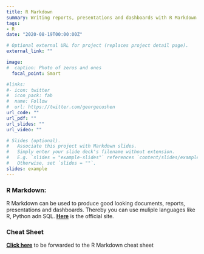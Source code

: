 ```yaml
---
title: R Markdown
summary: Writing reports, presentations and dashboards with R Markdown
tags:
- R
date: "2020-08-19T00:00:00Z"

# Optional external URL for project (replaces project detail page).
external_link: ""

image:
#  caption: Photo of zeros and ones
  focal_point: Smart

#links:
#- icon: twitter
#  icon_pack: fab
#  name: Follow
#  url: https://twitter.com/georgecushen
url_code: ""
url_pdf: ""
url_slides: ""
url_video: ""

# Slides (optional).
#   Associate this project with Markdown slides.
#   Simply enter your slide deck's filename without extension.
#   E.g. `slides = "example-slides"` references `content/slides/example-slides.md`.
#   Otherwise, set `slides = ""`.
slides: example
---
```




### R Markdown:
   
R Markdown can be used to produce good looking documents, reports, presentations and dashboards. Thereby you can use muliple languages like R, Python adn SQL. [__Here__](https://rmarkdown.rstudio.com/) is the official site.

### Cheat Sheet

[__Click here__](https://raw.githubusercontent.com/rstudio/cheatsheets/master/rmarkdown-2.0.pdf) to be forwarded to the R Markdown cheat sheet